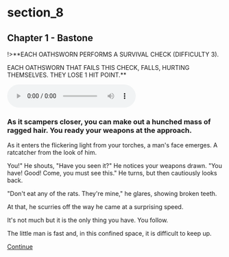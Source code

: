 
# section_8

## Chapter 1 - Bastone

!>**EACH OATHSWORN PERFORMS A SURVIVAL CHECK (DIFFICULTY 3).

EACH OATHSWORN THAT FAILS THIS CHECK, FALLS, HURTING THEMSELVES. THEY LOSE 1 HIT POINT.**

<audio controls><source src="../../decomp/app/src/main/res/raw/chp1_4_6__a.mp3" type="audio/mpeg"></audio>

### As it scampers closer, you can make out a hunched mass of ragged hair. You ready your weapons at the approach.

As it enters the flickering light from your torches, a man's face emerges. A ratcatcher from the look of him.

You!" He shouts, "Have you seen it?" He notices your weapons drawn. "You have! Good! Come, you must see this." He turns, but then cautiously looks back.

"Don't eat any of the rats. They're mine," he glares, showing broken teeth.

At that, he scurries off the way he came at a surprising speed.

It's not much but it is the only thing you have. You follow.

The little man is fast and, in this confined space, it is difficult to keep up.

[Continue](output/chapter1/section_10.md)



